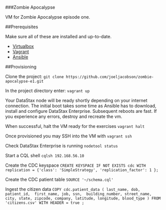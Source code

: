 ###Zombie Apocalypse

VM for Zombie Apocalypse episode one.

##Prerequisites

Make sure all of these are installed and up-to-date.

* [Virtualbox](https://www.virtualbox.org/)
* [Vagrant](https://www.vagrantup.com/downloads.html)
* [Ansible](http://docs.ansible.com/intro_installation.html)

##Provisioning

Clone the project: `git clone https://github.com/joeljacobson/zombie-apocalypse-e1.git`

In the project directory enter: `vagrant up`

Your DataStax node will be ready shortly depending on your internet connection. The initial boot takes some time as Ansible has to download, install and configure DataStax Enterprise. Subsequent reboots are fast. If you experience any errors, destroy and recreate the vm.

When successful, halt the VM ready for the exercises `vagrant halt`

Once provisioned you may SSH into the VM with `vagrant ssh`

Check DataStax Enterprise is running `nodetool status`

Start a CQL shell `cqlsh 192.168.56.10`

Create the CDC keyspace `CREATE KEYSPACE IF NOT EXISTS cdc WITH replication = {'class': 'SimpleStrategy', 'replication_factor': 1 };`

Create the CDC patient table `SOURCE '~/schema.cql'`

Ingest the citizen data `COPY cdc.patient_data ( last_name, dob, patient_id,  first_name, job, ssn,  building_number, street_name, city, state, zipcode, company, latitude, longitude, blood_type ) FROM 'citizens.csv' WITH HEADER = true ;`
